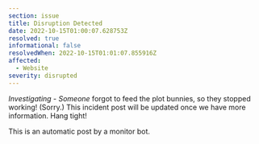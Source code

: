 ```yaml
---
section: issue
title: Disruption Detected
date: 2022-10-15T01:00:07.628753Z
resolved: true
informational: false
resolvedWhen: 2022-10-15T01:01:07.855916Z
affected:
  - Website
severity: disrupted
---
```

*Investigating* - _Someone_ forgot to feed the plot bunnies, so they stopped working! (Sorry.) This incident post will be updated once we have more information. Hang tight!

This is an automatic post by a monitor bot.
        